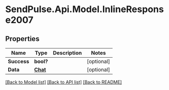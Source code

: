 # SendPulse.Api.Model.InlineResponse2007
## Properties

Name | Type | Description | Notes
------------ | ------------- | ------------- | -------------
**Success** | **bool?** |  | [optional] 
**Data** | [**Chat**](Chat.md) |  | [optional] 

[[Back to Model list]](../README.md#documentation-for-models) [[Back to API list]](../README.md#documentation-for-api-endpoints) [[Back to README]](../README.md)

